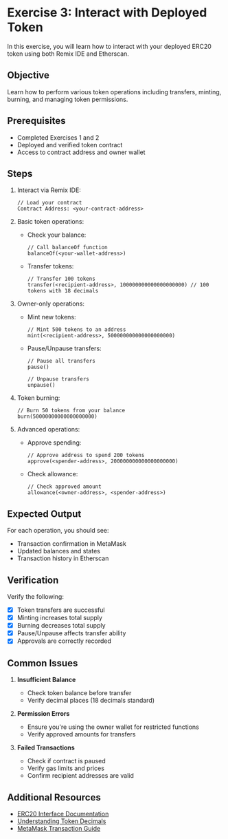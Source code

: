 # Exercise 3: Interact with Deployed Token

In this exercise, you will learn how to interact with your deployed ERC20 token using both Remix IDE and Etherscan.

## Objective

Learn how to perform various token operations including transfers, minting, burning, and managing token permissions.

## Prerequisites

- Completed Exercises 1 and 2
- Deployed and verified token contract
- Access to contract address and owner wallet

## Steps

1. Interact via Remix IDE:

   ```solidity
   // Load your contract
   Contract Address: <your-contract-address>
   ```

2. Basic token operations:
   - Check your balance:

     ```solidity
     // Call balanceOf function
     balanceOf(<your-wallet-address>)
     ```

   - Transfer tokens:

     ```solidity
     // Transfer 100 tokens
     transfer(<recipient-address>, 100000000000000000000) // 100 tokens with 18 decimals
     ```

3. Owner-only operations:
   - Mint new tokens:

     ```solidity
     // Mint 500 tokens to an address
     mint(<recipient-address>, 500000000000000000000)
     ```

   - Pause/Unpause transfers:

     ```solidity
     // Pause all transfers
     pause()
     
     // Unpause transfers
     unpause()
     ```

4. Token burning:

   ```solidity
   // Burn 50 tokens from your balance
   burn(50000000000000000000)
   ```

5. Advanced operations:
   - Approve spending:

     ```solidity
     // Approve address to spend 200 tokens
     approve(<spender-address>, 200000000000000000000)
     ```

   - Check allowance:

     ```solidity
     // Check approved amount
     allowance(<owner-address>, <spender-address>)
     ```

## Expected Output

For each operation, you should see:

- Transaction confirmation in MetaMask
- Updated balances and states
- Transaction history in Etherscan

## Verification

Verify the following:

- [x] Token transfers are successful
- [x] Minting increases total supply
- [x] Burning decreases total supply
- [x] Pause/Unpause affects transfer ability
- [x] Approvals are correctly recorded

## Common Issues

1. **Insufficient Balance**
   - Check token balance before transfer
   - Verify decimal places (18 decimals standard)

2. **Permission Errors**
   - Ensure you're using the owner wallet for restricted functions
   - Verify approved amounts for transfers

3. **Failed Transactions**
   - Check if contract is paused
   - Verify gas limits and prices
   - Confirm recipient addresses are valid

## Additional Resources

- [ERC20 Interface Documentation](https://docs.openzeppelin.com/contracts/4.x/api/token/erc20)
- [Understanding Token Decimals](https://docs.openzeppelin.com/contracts/4.x/erc20#a-note-on-decimals)
- [MetaMask Transaction Guide](https://support.metamask.io/hc/en-us/articles/360015488931-How-to-send-tokens)
